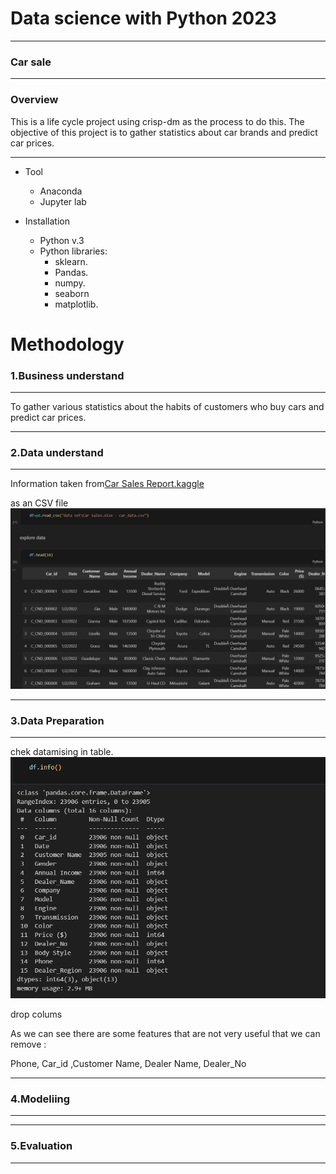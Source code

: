 # Data science with Python 2023
------
### Car sale
-----

### Overview

This is a life cycle project using crisp-dm as the process to do this.
The objective of this project is to gather statistics about car brands and predict car prices.

-----

* Tool
    * Anaconda
    * Jupyter lab


* Installation
    * Python v.3
    * Python libraries:
        * sklearn.
        * Pandas.
        * numpy.
        * seaborn
        * matplotlib.


# Methodology

### 1.Business understand
------
To gather various statistics about the habits of customers who buy cars and predict car prices.

-----
### 2.Data understand
------
Information taken from[Car Sales Report.kaggle]( https://www.kaggle.com/datasets/missionjee/car-sales-report )

as an CSV file
![Alt text](https://github.com/Imron042002/data-science-with-python-2023/blob/main/image/Screenshot%202024-02-28%20173657.png?raw=true)


-----
### 3.Data Preparation
------
chek datamising in table.
![Alt text](https://github.com/Imron042002/data-science-with-python-2023/blob/main/image/2.png?raw=true)

drop colums

As we can see there are some features that are not very useful that we can remove :

Phone, Car_id ,Customer Name, Dealer Name, Dealer_No


-----
### 4.Modeliing
-----



----
### 5.Evaluation
----
